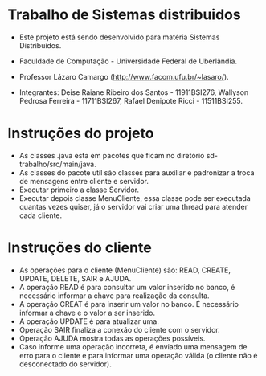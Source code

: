 # Trabalho de Sistemas distribuidos

- Este projeto está sendo desenvolvido para matéria Sistemas Distribuidos.
- Faculdade de Computação - Universidade Federal de Uberlândia.
- Professor Lázaro Camargo (http://www.facom.ufu.br/~lasaro/).

- Integrantes:  Deise Raiane Ribeiro dos Santos - 11911BSI276, 
              Wallyson Pedrosa Ferreira - 11711BSI267, 
              Rafael Denipote Ricci - 11511BSI255.

# Instruções do projeto
- As classes .java esta em pacotes que ficam no diretório sd-trabalho/src/main/java.
- As classes do pacote util são classes para auxiliar e padronizar a troca de mensagens entre cliente e servidor.
- Executar primeiro a classe Servidor.
- Executar depois classe MenuCliente, essa classe pode ser executada quantas vezes quiser, já o servidor vai criar uma thread para atender cada cliente.

# Instruções do cliente

- As operações para o cliente (MenuCliente) são: READ, CREATE, UPDATE, DELETE, SAIR e AJUDA.
- A operação READ é para consultar um valor inserido no banco, é necessário informar a chave para realização da consulta.
- A operação CREAT é para inserir um valor no banco. É necessário informar a chave e o valor a ser inserido.
- A operação UPDATE é para atualizar uma.
- Operação SAIR finaliza a conexão do cliente com o servidor.
- Operação AJUDA mostra todas as operações possíveis.
- Caso informe uma operação incorreta, é enviado uma mensagem de erro para o cliente e para informar uma operação válida (o cliente não é desconectado do servidor).
